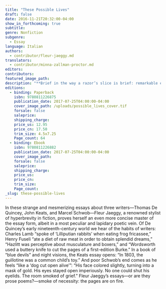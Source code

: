 ```yaml
---
title: "These Possible Lives"
draft: false
date: 2016-11-21T20:32:00-04:00
show_in_forthcoming: true
subtitle:
genre: Nonfiction
subgenre:
  - Essay
language: Italian
authors:
  - contributor/fleur-jaeggy.md
translators:
  - contributor/minna-zallman-proctor.md
editors:
contributors:
featured_image_path:
description: "**Brief in the way a razor’s slice is brief: remarkable essays by a peerless stylist** "
editions:
  - binding: Paperback
    isbn: 9780811226875
    publication_date: 2017-07-25T04:00:00-04:00
    cover_image_path: /uploads/possible_lives_cover.tif
    forsale: false
    saleprice:
    shipping_charge:
    price_us: 12.95
    price_cn: 17.50
    trim_size: 4.5x7.25
    Page_count: 64
  - binding: Ebook
    isbn: 9780811226882
    publication_date: 2017-07-25T04:00:00-04:00
    cover_image_path:
    forsale: false
    saleprice:
    shipping_charge:
    price_us:
    price_cn:
    trim_size:
    Page_count:
_slug: these-possible-lives
---
```


In these strange and mesmerizing essays about three writers—Thomas De Quincey, John Keats, and Marcel Schwob—Fleur Jaeggy, a renowned stylist of hyperbrevity in fiction, proves herself an even more concise master of the essay form, albeit in a most peculiar and lapidary poetic vein. Of De Quincey’s early nineteenth-century world we hear of the habits of writers: Charles Lamb “spoke of ‘Lilliputian rabbits’ when eating frog fricassee,” Henry Fuseli “ate a diet of raw meat in order to obtain splendid dreams,” “Hazlitt was perceptive about musculature and boxers,” and “Wordsworth used a buttery knife to cut the pages of a first-edition Burke.” In a book of “blue devils” and night visions, the Keats essay opens: “In 1803, the guillotine was a common child’s toy.” And poor Schwob’s end comes as he feels “like a ‘dog cut open alive’”: “His face colored slightly, turning into a mask of gold. His eyes stayed open imperiously. No one could shut his eyelids. The room smoked of grief.” Fleur Jaeggy’s essays—or are they prose poems?—smoke of necessity: the pages are on fire.

